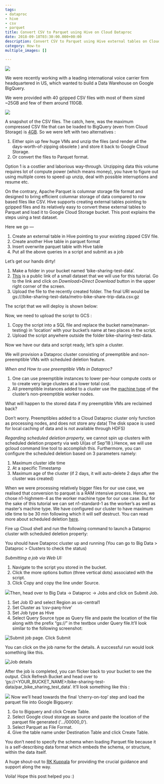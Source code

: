 ```yaml
---
tags:
- dataproc
- hive
- csv
- parquet
title: Convert CSV to Parquet using Hive on Cloud Dataproc
date: 2018-09-18T03:30:00.000+00:00
description: Convert CSV to Parquet using Hive external tables on Cloud Dataproc
category: How-to
multiple_images: []

---
```

![](/img/0*gSryApDZXvZP0r0L.jpg)

We were recently working with a leading international voice carrier firm headquartered in US, which wanted to build a Data Warehouse on Google BigQuery.

We were provided with 40 gzipped CSV files with most of them sized \~25GB and few of them around 110GB.

![](/img/1*tTOCwoAnnnuJ3gzI4Na8JA.png)

A snapshot of the CSV files. The catch, here, was the maximum compressed CSV file that can be loaded to BigQuery (even from Cloud Storage) is [4GB](https://cloud.google.com/bigquery/quotas#load_jobs). So we were left with two alternatives :

1. Either spin up few huge VMs and unzip the files (and render all the days-worth-of-zipping obsolete ) and store it back to Google Cloud Storage.
2. Or convert the files to Parquet format.

Option 1 is a costlier and laborious way-through. Unzipping data this volume requires lot of compute power (which means money), you have to figure out using multiple cores to speed up unzip, deal with possible interruptions and resume etc.

On the contrary, Apache Parquet is columnar storage file format and designed to bring efficient columnar storage of data compared to row based files like CSV. Hive supports creating external tables pointing to gzipped files and its relatively easy to convert these external tables to Parquet and load it to Google Cloud Storage bucket. This post explains the steps using a test dataset.

Here we go —

1. Create an external table in Hive pointing to your existing zipped CSV file.
2. Create another Hive table in parquet format
3. Insert overwrite parquet table with Hive table
4. Put all the above queries in a script and submit as a job

Let’s get our hands dirty!

1. Make a folder in your bucket named ‘bike-sharing-test-data’.
2. [This](https://www.dropbox.com/s/askabysvotqijip/metro-bike-share-trip-data.csv.gz?dl=0) is a public link of a small dataset that we will use for this tutorial. Go to the link and click on _Download>Direct Download_ button in the upper right corner of the screen.
3. Upload the file to the recently created folder. The final URI would be gs://<YOUR-BUCKET>/bike-sharing-test-data/metro-bike-share-trip-data.csv.gz

The script that we will deploy is shown below:

Now, we need to upload the script to GCS :

1. Copy the script into a SQL file and replace the bucket name(manan-testing) in ‘location’ with your bucket’s name at two places in the script.
2. Upload the script anywhere outside the folder bike-sharing-test-data.

Now we have our data and script ready, let’s spin a cluster.

We will provision a Dataproc cluster consisting of preemptible and non-preemptible VMs with scheduled deletion feature.

_When and How to use preemptible VMs in Dataproc?_

1. One can use preemptible instances to lower per-hour compute costs or to create very large clusters at a lower total cost.
2. All preemptible instances added to a cluster use the [machine type](https://cloud.google.com/compute/docs/machine-types) of the cluster’s non-preemptible worker nodes.

What will happen to the stored data if my preemptible VMs are reclaimed back?

Don’t worry. Preemptibles added to a Cloud Dataproc cluster only function as processing nodes, and does not store any data( The disk space is used for local caching of data and is not available through HDFS)

_Regarding scheduled deletion property_, we cannot spin up clusters with scheduled deletion property via web UI(as of Sep’18 ).Hence, we will use gcloud command line tool to accomplish this. Furthermore, you can configure the scheduled deletion based on 3 parameters namely:

1. Maximum cluster idle time
2. At a specific Timestamp
3. Maximum age of the cluster (if 2 days, it will auto-delete 2 days after the cluster was created)

When we were processing relatively bigger files for our use case, we realised that conversion to parquet is a RAM intensive process. Hence, we chose n1-highmem-4 as the worker machine type for our use case. But for the sake of this tutorial we can set n1-standard-1 as the worker’s as well as master’s machine type. We have configured our cluster to have maximum idle time to be 30 min following which it will self destruct. You can read more about scheduled deletion [here](https://cloud.google.com/dataproc/docs/concepts/configuring-clusters/scheduled-deletion).

Fire up Cloud shell and run the following command to launch a Dataproc cluster with scheduled deletion property:

You should have Dataproc cluster up and running (You can go to Big Data > Dataproc > Clusters to check the status)

_Submitting a job via Web UI:_

1. Navigate to the script you stored in the bucket.
2. Click the more options button (three vertical dots) associated with the script.
3. Click Copy and copy the line under Source.

![](/img/1*WhLPBBlUnx5Jli1JKsgvTQ.png)Then, head over to Big Data -> Dataproc -> Jobs and click on Submit Job.

1. Set Job ID and select Region as us-central1
2. Set Cluster as ‘csv-parq-hive’
3. Set Job type as Hive
4. Select Query Source type as Query file and paste the location of the file along with the prefix “gs://” in the textbox under Query file.It’ll look similar to the following screenshot:

![Submit job page. Click Submit](/img/1*RL32BXZdouVi0DGYMY7Qfw.png)

You can click on the job name for the details. A successful run would look something like this.

![Job details](/img/0*nOgF_h2luDgZM-Fw.png)

After the job is completed, you can flicker back to your bucket to see the output. Click Refresh Bucket and head over to ‘gs://<YOUR_BUCKET_NAME>/bike-sharing-test-data/par_bike_sharing_test_data’. It’ll look something like this :

![](/img/1*8ZzBdHhhUP1JOt-AzE790w.png)
Now we’ll head towards the final ‘cherry-on-top’ step and load the parquet file into Google Bigquery:

1. Go to Bigquery and click Create Table.
2. Select Google cloud storage as source and paste the location of the parquet file generated (‘.../00000_0’).
3. Select Parquet as File Format.
4. Give the table name under Destination Table and click Create Table.

You don’t need to specify the schema when loading Parquet file because it is a self-describing data format which embeds the schema, or structure, within the data itself.

A huge shout-out to [RK Kuppala](https://medium.com/u/5866d707938) for providing the crucial guidance and support along the way.

Voila! Hope this post helped you :)